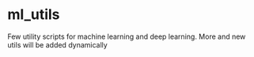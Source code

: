 # ml_utils
Few utility scripts for machine learning and deep learning. More and new utils will be added dynamically
